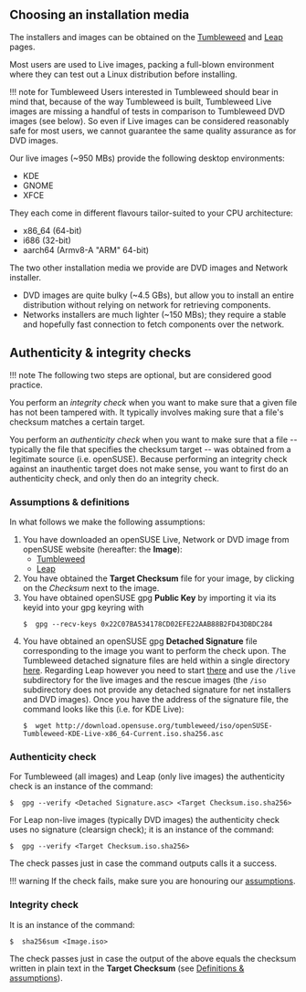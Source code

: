 ## Choosing an installation media
The installers and images can be obtained on the [Tumbleweed](https://software.opensuse.org/distributions/tumbleweed) and [Leap](https://software.opensuse.org/distributions/leap) pages.

Most users are used to Live images, packing a full-blown environment where they can test 
out a Linux distribution before installing.

!!! note for Tumbleweed
    Users interested in Tumbleweed should bear in mind that, because of the way Tumbleweed is built, Tumbleweed Live images are missing a handful of tests in comparison to Tumbleweed DVD images (see below). So even if Live images can be considered reasonably safe for most users, we cannot guarantee the same quality assurance as for DVD images.
    
Our live images (~950 MBs) provide the following desktop environments:

- KDE
- GNOME
- XFCE

They each come in different flavours tailor-suited to your CPU architecture:

- x86_64 (64-bit)
- i686 (32-bit)
- aarch64 (Armv8-A "ARM" 64-bit)

The two other installation media we provide are DVD images and Network installer.

- DVD images are quite bulky (~4.5 GBs), but allow you to install an entire distribution without relying on network for retrieving components.
- Networks installers are much lighter (~150 MBs); they require a stable and hopefully fast connection to fetch components over the network.

## Authenticity & integrity checks

!!! note
    The following two steps are optional, but are considered good practice.

You perform an _integrity check_ when you want to make sure that a given file has not been tampered with. It typically involves making sure that a file's checksum matches a certain target.

You perform an _authenticity check_ when you want to make sure that a file -- typically the file that specifies the checksum target -- was obtained from a legitimate source (i.e. openSUSE). Because performing an integrity check against an inauthentic target does not make sense, you want to first do an authenticity check, and only then do an integrity check.

### Assumptions & definitions
In what follows we make the following assumptions:

1. You have downloaded an openSUSE Live, Network or DVD image from openSUSE website (hereafter: the __Image__):
    * [Tumbleweed](https://software.opensuse.org/distributions/tumbleweed)
    * [Leap](https://software.opensuse.org/distributions/leap)
2. You have obtained the __Target Checksum__ file for your image, by clicking on the _Checksum_ next to the image. 
3. You have obtained openSUSE gpg __Public Key__ by importing it via its keyid into your gpg keyring with
    ```
    $  gpg --recv-keys 0x22C07BA534178CD02EFE22AAB88B2FD43DBDC284
    ```
4. You have obtained an openSUSE gpg __Detached Signature__ file corresponding to the image you want to perform the check upon. The Tumbleweed detached signature files are held within a single directory [here](http://download.opensuse.org/tumbleweed/iso/). Regarding Leap however you need to start [there](http://download.opensuse.org/distribution/openSUSE-current/) and use the `/live` subdirectory for the live images and the rescue images (the `/iso` subdirectory does not provide any detached signature for net installers and DVD images). Once you have the address of the signature file, the command looks like this (i.e. for KDE Live):
    ```
    $  wget http://download.opensuse.org/tumbleweed/iso/openSUSE-Tumbleweed-KDE-Live-x86_64-Current.iso.sha256.asc
    ```

### Authenticity check
For Tumbleweed (all images) and Leap (only live images) the authenticity check is an instance of the command:
```
$  gpg --verify <Detached Signature.asc> <Target Checksum.iso.sha256>
```
For Leap non-live images (typically DVD images) the authenticity check uses no signature (clearsign check); it is an instance of the command:
```
$  gpg --verify <Target Checksum.iso.sha256>
```
The check passes just in case the command outputs calls it a success.

!!! warning
    If the check fails, make sure you are honouring our [assumptions](#assumptions-definitions).

### Integrity check
It is an instance of the command:
```
$  sha256sum <Image.iso>
```
The check passes just in case the output of the above equals the checksum written in plain text in the __Target Checksum__ (see [Definitions & assumptions](#assumptions-definitions)).
